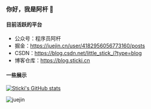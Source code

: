### 你好，我是阿杆 🤗

#### 目前活跃的平台

- 公众号：程序员阿杆
- 掘金：https://juejin.cn/user/4182956056773160/posts
- CSDN：https://blog.csdn.net/little_stick_i?type=blog
- 博客仓库：https://blog.sticki.cn

#### 一些展示

[![Sticki's GitHub stats](https://github-readme-stats-git-masterrstaa-rickstaa.vercel.app/api/?username=stick-i&theme=vue&count_private=true&show_icons=true)](https://github.com/stick-i)

<img src="https://stats.justsong.cn/api/juejin?id=4182956056773160" alt="juejin" />

<!--
<img src="https://stats.justsong.cn/api/csdn?id=little_stick_i" alt="github" />


**stick-i/stick-i** is a ✨ _special_ ✨ repository because its `README.md` (this file) appears on your GitHub profile.

Here are some ideas to get you started:

### Hi there 👋

- 🔭 I’m currently working on ...
- 🌱 I’m currently learning ...
- 👯 I’m looking to collaborate on ...
- 🤔 I’m looking for help with ...
- 💬 Ask me about ...
- 📫 How to reach me: ...
- 😄 Pronouns: ...
- ⚡ Fun fact: ...
-->
